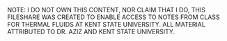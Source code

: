 NOTE: I DO NOT OWN THIS CONTENT, NOR CLAIM THAT I DO, THIS FILESHARE WAS 
CREATED TO ENABLE ACCESS TO NOTES FROM CLASS FOR THERMAL FLUIDS AT KENT 
STATE UNIVERSITY. ALL MATERIAL ATTRIBUTED TO DR. AZIZ AND KENT STATE 
UNIVERSITY. 
